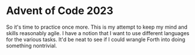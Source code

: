 # Advent of Code 2023

So it's time to practice once more. This is my attempt to keep my mind and skills reasonably agile. I have a notion that I want to use different languages for the various tasks. It'd be neat to see if I could wrangle Forth into doing something nontrivial.
